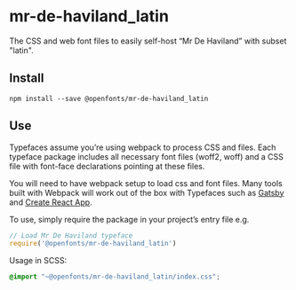 
# mr-de-haviland_latin

The CSS and web font files to easily self-host “Mr De Haviland” with subset "latin".

## Install

`npm install --save @openfonts/mr-de-haviland_latin`

## Use

Typefaces assume you’re using webpack to process CSS and files. Each typeface
package includes all necessary font files (woff2, woff) and a CSS file with
font-face declarations pointing at these files.

You will need to have webpack setup to load css and font files. Many tools built
with Webpack will work out of the box with Typefaces such as [Gatsby](https://github.com/gatsbyjs/gatsby)
and [Create React App](https://github.com/facebookincubator/create-react-app).

To use, simply require the package in your project’s entry file e.g.

```javascript
// Load Mr De Haviland typeface
require('@openfonts/mr-de-haviland_latin')
```

Usage in SCSS:
```scss
@import "~@openfonts/mr-de-haviland_latin/index.css";
```
